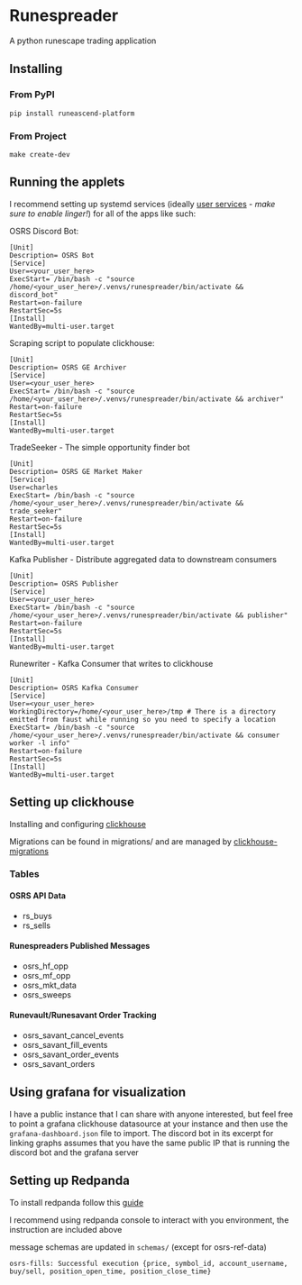 # Runespreader

A python runescape trading application

## Installing

### From PyPI

```
pip install runeascend-platform
```

### From Project

```
make create-dev
```

## Running the applets

I recommend setting up systemd services (ideally [user services](https://wiki.archlinux.org/title/Systemd/User) - *make sure to enable linger!*) for all of the apps like such:

OSRS Discord Bot:
```
[Unit]
Description= OSRS Bot
[Service]
User=<your_user_here>
ExecStart= /bin/bash -c "source /home/<your_user_here>/.venvs/runespreader/bin/activate && discord_bot"
Restart=on-failure
RestartSec=5s
[Install]
WantedBy=multi-user.target
```

Scraping script to populate clickhouse:
```
[Unit]
Description= OSRS GE Archiver
[Service]
User=<your_user_here>
ExecStart= /bin/bash -c "source /home/<your_user_here>/.venvs/runespreader/bin/activate && archiver"
Restart=on-failure
RestartSec=5s
[Install]
WantedBy=multi-user.target
```

TradeSeeker - The simple opportunity finder bot
```
[Unit]
Description= OSRS GE Market Maker
[Service]
User=charles
ExecStart= /bin/bash -c "source /home/<your_user_here>/.venvs/runespreader/bin/activate && trade_seeker"
Restart=on-failure
RestartSec=5s
[Install]
WantedBy=multi-user.target
```
Kafka Publisher - Distribute aggregated data to downstream consumers
```
[Unit]
Description= OSRS Publisher
[Service]
User=<your_user_here>
ExecStart= /bin/bash -c "source /home/<your_user_here>/.venvs/runespreader/bin/activate && publisher"
Restart=on-failure
RestartSec=5s
[Install]
WantedBy=multi-user.target 
```
Runewriter - Kafka Consumer that writes to clickhouse
```
[Unit]
Description= OSRS Kafka Consumer
[Service]
User=<your_user_here>
WorkingDirectory=/home/<your_user_here>/tmp # There is a directory emitted from faust while running so you need to specify a location
ExecStart= /bin/bash -c "source /home/<your_user_here>/.venvs/runespreader/bin/activate && consumer worker -l info"
Restart=on-failure
RestartSec=5s
[Install]
WantedBy=multi-user.target 
```


## Setting up clickhouse

Installing and configuring [clickhouse](https://clickhouse.com/docs/en/install#quick-install)

Migrations can be found in migrations/ and are managed by [clickhouse-migrations](https://github.com/zifter/clickhouse-migrations)

### Tables

#### OSRS API Data

- rs_buys
- rs_sells

#### Runespreaders Published Messages

 - osrs_hf_opp
 - osrs_mf_opp
 - osrs_mkt_data
 - osrs_sweeps

 #### Runevault/Runesavant Order Tracking
 
 - osrs_savant_cancel_events
 - osrs_savant_fill_events
 - osrs_savant_order_events
 - osrs_savant_orders


## Using grafana for visualization

I have a public instance that I can share with anyone interested, but feel free to point a grafana clickhouse datasource at your instance and then use the `grafana-dashboard.json` file to import. The discord bot in its excerpt for linking graphs assumes that you have the same public IP that is running the discord bot and the grafana server

## Setting up Redpanda

To install redpanda follow this [guide](https://docs.redpanda.com/current/deploy/deployment-option/self-hosted/manual/production/production-deployment/)

I recommend using redpanda console to interact with you environment, the instruction are included above

message schemas are updated in `schemas/` (except for osrs-ref-data)

```
osrs-fills: Successful execution {price, symbol_id, account_username, buy/sell, position_open_time, position_close_time}

```

